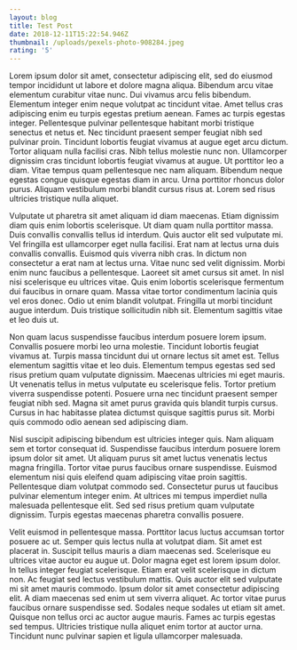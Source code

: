 ```yaml
---
layout: blog
title: Test Post
date: 2018-12-11T15:22:54.946Z
thumbnail: /uploads/pexels-photo-908284.jpeg
rating: '5'
---
```

Lorem ipsum dolor sit amet, consectetur adipiscing elit, sed do eiusmod tempor incididunt ut labore et dolore magna aliqua. Bibendum arcu vitae elementum curabitur vitae nunc. Dui vivamus arcu felis bibendum. Elementum integer enim neque volutpat ac tincidunt vitae. Amet tellus cras adipiscing enim eu turpis egestas pretium aenean. Fames ac turpis egestas integer. Pellentesque pulvinar pellentesque habitant morbi tristique senectus et netus et. Nec tincidunt praesent semper feugiat nibh sed pulvinar proin. Tincidunt lobortis feugiat vivamus at augue eget arcu dictum. Tortor aliquam nulla facilisi cras. Nibh tellus molestie nunc non. Ullamcorper dignissim cras tincidunt lobortis feugiat vivamus at augue. Ut porttitor leo a diam. Vitae tempus quam pellentesque nec nam aliquam. Bibendum neque egestas congue quisque egestas diam in arcu. Urna porttitor rhoncus dolor purus. Aliquam vestibulum morbi blandit cursus risus at. Lorem sed risus ultricies tristique nulla aliquet.



Vulputate ut pharetra sit amet aliquam id diam maecenas. Etiam dignissim diam quis enim lobortis scelerisque. Ut diam quam nulla porttitor massa. Duis convallis convallis tellus id interdum. Quis auctor elit sed vulputate mi. Vel fringilla est ullamcorper eget nulla facilisi. Erat nam at lectus urna duis convallis convallis. Euismod quis viverra nibh cras. In dictum non consectetur a erat nam at lectus urna. Vitae nunc sed velit dignissim. Morbi enim nunc faucibus a pellentesque. Laoreet sit amet cursus sit amet. In nisl nisi scelerisque eu ultrices vitae. Quis enim lobortis scelerisque fermentum dui faucibus in ornare quam. Massa vitae tortor condimentum lacinia quis vel eros donec. Odio ut enim blandit volutpat. Fringilla ut morbi tincidunt augue interdum. Duis tristique sollicitudin nibh sit. Elementum sagittis vitae et leo duis ut.



Non quam lacus suspendisse faucibus interdum posuere lorem ipsum. Convallis posuere morbi leo urna molestie. Tincidunt lobortis feugiat vivamus at. Turpis massa tincidunt dui ut ornare lectus sit amet est. Tellus elementum sagittis vitae et leo duis. Elementum tempus egestas sed sed risus pretium quam vulputate dignissim. Maecenas ultricies mi eget mauris. Ut venenatis tellus in metus vulputate eu scelerisque felis. Tortor pretium viverra suspendisse potenti. Posuere urna nec tincidunt praesent semper feugiat nibh sed. Magna sit amet purus gravida quis blandit turpis cursus. Cursus in hac habitasse platea dictumst quisque sagittis purus sit. Morbi quis commodo odio aenean sed adipiscing diam.



Nisl suscipit adipiscing bibendum est ultricies integer quis. Nam aliquam sem et tortor consequat id. Suspendisse faucibus interdum posuere lorem ipsum dolor sit amet. Ut aliquam purus sit amet luctus venenatis lectus magna fringilla. Tortor vitae purus faucibus ornare suspendisse. Euismod elementum nisi quis eleifend quam adipiscing vitae proin sagittis. Pellentesque diam volutpat commodo sed. Consectetur purus ut faucibus pulvinar elementum integer enim. At ultrices mi tempus imperdiet nulla malesuada pellentesque elit. Sed sed risus pretium quam vulputate dignissim. Turpis egestas maecenas pharetra convallis posuere.



Velit euismod in pellentesque massa. Porttitor lacus luctus accumsan tortor posuere ac ut. Semper quis lectus nulla at volutpat diam. Sit amet est placerat in. Suscipit tellus mauris a diam maecenas sed. Scelerisque eu ultrices vitae auctor eu augue ut. Dolor magna eget est lorem ipsum dolor. In tellus integer feugiat scelerisque. Etiam erat velit scelerisque in dictum non. Ac feugiat sed lectus vestibulum mattis. Quis auctor elit sed vulputate mi sit amet mauris commodo. Ipsum dolor sit amet consectetur adipiscing elit. A diam maecenas sed enim ut sem viverra aliquet. Ac tortor vitae purus faucibus ornare suspendisse sed. Sodales neque sodales ut etiam sit amet. Quisque non tellus orci ac auctor augue mauris. Fames ac turpis egestas sed tempus. Ultricies tristique nulla aliquet enim tortor at auctor urna. Tincidunt nunc pulvinar sapien et ligula ullamcorper malesuada.
